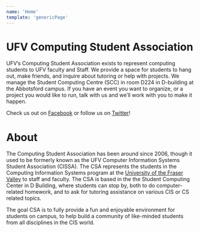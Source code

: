 ```yaml
---
name: 'Home'
template: 'genericPage'
---
```


# UFV Computing Student Association

UFV’s Computing Student Association exists to represent computing students to UFV faculty and Staff. We provide a space for students to hang out, make friends, and inquire about tutoring or help with projects. We manage the Student Computing Centre (SCC) in room D224 in D-building at the Abbotsford campus. If you have an event you want to organize, or a project you would like to run, talk with us and we’ll work with you to make it happen.

Check us out on [Facebook](https://www.facebook.com/UFV.CISSA) or follow us on [Twitter](https://twitter.com/ufvcsa)!

# About

The Computing Student Association has been around since 2006, though it used to be formerly known as the UFV Computer Information Systems Student Association (CISSA). The CSA represents the students in the Computing Information Systems program at the [University of the Fraser Valley](https://ufv.ca) to staff and faculty. The CSA is based in the the Student Computing Center in D Building, where students can stop by, both to do computer-related homework, and to ask for tutoring assistance on various CIS or CS related topics.

The goal CSA is to fully provide a fun and enjoyable environment for students on campus, to help build a community of like-minded students from all disciplines in the CIS world.
